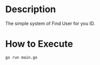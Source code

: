 # Description
<p>The simple system of Find User for you ID.</p>

# How to Execute
```bash
go run main.go
```
